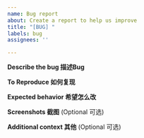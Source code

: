 ```yaml
---
name: Bug report
about: Create a report to help us improve
title: "[BUG] "
labels: bug
assignees: ''

---
```


<!-- Please follow the template to create bug report, else we may or may not accept. -->
<!-- 请根据模板来创建 Bug Issue，否则我们可能不会受理 -->
<!-- We support English and Chinese 我们支持英文和中文 -->
**Describe the bug 描述Bug**

**To Reproduce 如何复现**

**Expected behavior 希望怎么改**

**Screenshots 截图** (Optional 可选)

**Additional context 其他** (Optional 可选)
